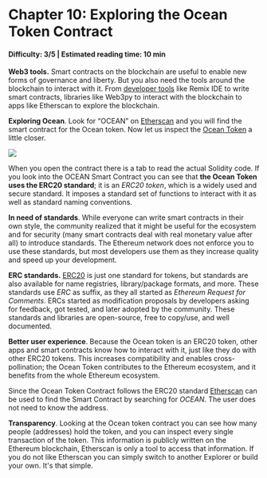 # Chapter 10: Exploring the Ocean Token Contract
#### Difficulty: **3/5** \| Estimated reading time: **10 min**

<dialog character="jellyfish">Let's now use your equipment to observe those beautiful new species we've discovered down here</dialog>

**Web3 tools.** Smart contracts on the blockchain are useful to enable new forms of governance and liberty. But you also need the tools around the blockchain to interact with it. From [developer tools](https://github.com/ConsenSys/ethereum-developer-tools-list) like Remix IDE to write smart contracts, libraries like Web3py to interact with the blockchain to apps like Etherscan to explore the blockchain.

**Exploring Ocean**. Look for “OCEAN” on [Etherscan](https://etherscan.io) and you will find the smart contract for the Ocean token. Now let us inspect the [Ocean Token](https://etherscan.io/token/0x967da4048cD07aB37855c090aAF366e4ce1b9F48) a little closer.

<img src="/images/chapter10_0.png" />

When you open the contract there is a tab to read the actual Solidity code. If you look into the OCEAN Smart Contract you can see that **the Ocean Token uses the ERC20 standard**; it is an *ERC20 token*, which is a widely used and secure standard. It imposes a standard set of functions to interact with it as well as standard naming conventions.

**In need of standards**. While everyone can write smart contracts in their own style, the community realized that it might be useful for the ecosystem and for security (many smart contracts deal with real monetary value after all) to introduce standards. The Ethereum network does not enforce you to use these standards, but most developers use them as they increase quality and speed up your development.

**ERC standards.** [ERC20](https://github.com/OpenZeppelin/openzeppelin-contracts/blob/master/contracts/token/ERC20/IERC20.sol) is just one standard for tokens, but standards are also available for name registries, library/package formats, and more. These standards use *ERC* as suffix, as they all started as *Ethereum Request for Comments*. ERCs started as modification proposals by developers asking for feedback, got tested, and later adopted by the community. These standards and libraries are open-source, free to copy/use, and well documented.

**Better user experience**. Because the Ocean token is an ERC20 token, other apps and smart contracts know how to interact with it, just like they do with other ERC20 tokens. This increases compatibility and enables cross-pollination; the Ocean Token contributes to the Ethereum ecosystem, and it benefits from the whole Ethereum ecosystem.

Since the Ocean Token Contract follows the ERC20 standard [Etherscan](https://etherscan.io) can be used to find the Smart Contract by searching for *OCEAN*. The user does not need to know the address.

**Transparency**. Looking at the Ocean token contract you can see how many people (addresses) hold the token, and you can inspect every single transaction of the token. This information is publicly written on the Ethereum blockchain, Etherscan is only a tool to access that information. If you do not like Etherscan you can simply switch to another Explorer or build your own. It's that simple.
